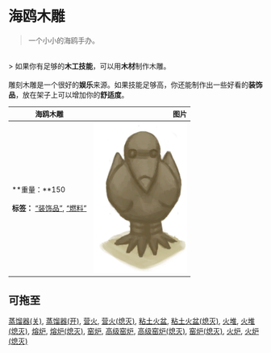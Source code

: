 # 海鸥木雕  
> 一个小小的海鸥手办。  
<br>  
> 如果你有足够的<b>木工技能</b>，可以用<b>木材</b>制作木雕。<br><br>雕刻木雕是一个很好的<b>娱乐</b>来源。如果技能足够高，你还能制作出一些好看的<b>装饰品</b>，放在架子上可以增加你的<b>舒适度</b>。  
  
  海鸥木雕  |   图片   
 ----  |  ----:   
 **重量：**150<br><br>**标签：**	[“装饰品”](tag_Decoration.md), [“燃料”](tag_Fuel.md)  |  <img decoding="async" src="Sprite/WoodCarving_Seagull.png" href="a.md" style="max-width:300px;max-height:300px;">   
  
## 可拖至  
[蒸馏器(关)](AlembicOff.md), [蒸馏器(开)](AlembicOn.md), [营火](Campfire.md), [营火(熄灭)](CampfireExtinguished.md), [粘土火盆](ClayFirePit.md), [粘土火盆(熄灭)](ClayFirePitExtinguished.md), [火堆](Fire.md), [火堆(熄灭)](FireExtinguished.md), [熔炉](Forge.md), [熔炉(熄灭)](ForgeExtinguished.md), [窑炉](Kiln.md), [高级窑炉](KilnAdvanced.md), [高级窑炉(熄灭)](KilnAdvancedExtinguished.md), [窑炉(熄灭)](KilnExtinguished.md), [火炉](Stove.md), [火炉(熄灭)](StoveExtinguished.md)  
